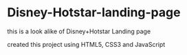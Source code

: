 # Disney-Hotstar-landing-page
this is a look alike of Disney+Hotstar Landing page
 
created this project using HTML5, CSS3 and JavaScript
